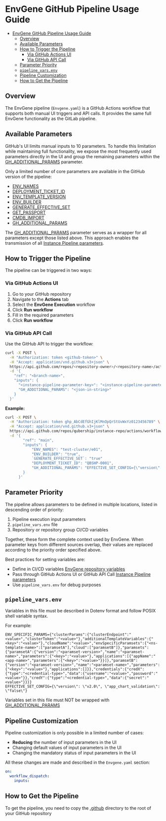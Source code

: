 # EnvGene GitHub Pipeline Usage Guide

- [EnvGene GitHub Pipeline Usage Guide](#envgene-github-pipeline-usage-guide)
  - [Overview](#overview)
  - [Available Parameters](#available-parameters)
  - [How to Trigger the Pipeline](#how-to-trigger-the-pipeline)
    - [Via GitHub Actions UI](#via-github-actions-ui)
    - [Via GitHub API Call](#via-github-api-call)
  - [Parameter Priority](#parameter-priority)
  - [`pipeline_vars.env`](#pipeline_varsenv)
  - [Pipeline Customization](#pipeline-customization)
  - [How to Get the Pipeline](#how-to-get-the-pipeline)

## Overview

The EnvGene pipeline (`Envgene.yaml`) is a GitHub Actions workflow that supports both manual UI triggers and API calls. It provides the same full EnvGene functionality as the GitLab pipeline.

## Available Parameters

GitHub's UI limits manual inputs to 10 parameters. To handle this limitation while maintaining full functionality, we expose the most frequently used parameters directly in the UI and group the remaining parameters within the [GH_ADDITIONAL_PARAMS](https://github.com/Netcracker/qubership-envgene/blob/main/docs/instance-pipeline-parameters.md#gh_additional_params) parameter.

Only a limited number of core parameters are available in the GitHub version of the pipeline:

- [ENV_NAMES](https://github.com/Netcracker/qubership-envgene/blob/main/docs/instance-pipeline-parameters.md#env_names)
- [DEPLOYMENT_TICKET_ID](https://github.com/Netcracker/qubership-envgene/blob/main/docs/instance-pipeline-parameters.md#deployment_ticket_id)
- [ENV_TEMPLATE_VERSION](https://github.com/Netcracker/qubership-envgene/blob/main/docs/instance-pipeline-parameters.md#env_template_version)
- [ENV_BUILDER](https://github.com/Netcracker/qubership-envgene/blob/main/docs/instance-pipeline-parameters.md#env_builder)
- [GENERATE_EFFECTIVE_SET](https://github.com/Netcracker/qubership-envgene/blob/main/docs/instance-pipeline-parameters.md#generate_effective_set)
- [GET_PASSPORT](https://github.com/Netcracker/qubership-envgene/blob/main/docs/instance-pipeline-parameters.md#get_passport)
- [CMDB_IMPORT](https://github.com/Netcracker/qubership-envgene/blob/main/docs/instance-pipeline-parameters.md#cmdb_import)
- [GH_ADDITIONAL_PARAMS](https://github.com/Netcracker/qubership-envgene/blob/main/docs/instance-pipeline-parameters.md#gh_additional_params)

The [GH_ADDITIONAL_PARAMS](https://github.com/Netcracker/qubership-envgene/blob/main/docs/instance-pipeline-parameters.md#gh_additional_params) parameter serves as a wrapper for all parameters except those listed above. This approach enables the transmission of all [Instance Pipeline parameters](https://github.com/Netcracker/qubership-envgene/blob/main/docs/instance-pipeline-parameters.md).

## How to Trigger the Pipeline

The pipeline can be triggered in two ways:

### Via GitHub Actions UI

1. Go to your GitHub repository
2. Navigate to the **Actions** tab
3. Select the **EnvGene Execution** workflow
4. Click **Run workflow**
5. Fill in the required parameters
6. Click **Run workflow**

### Via GitHub API Call

Use the GitHub API to trigger the workflow:

```bash
curl -X POST \
  -H "Authorization: token <github-token>" \
  -H "Accept: application/vnd.github.v3+json" \
  https://api.github.com/repos/<repository-owner>/<repository-name>/actions/workflows/Envgene.yaml/dispatches \
  -d '{
    "ref": "<branch-name>",
    "inputs": {
      "<instance-pipeline-parameter-key>": "<instance-pipeline-parameter-value>"
      "GH_ADDITIONAL_PARAMS": "<json-in-string>"
    }
  }'
```

**Example:**

```bash
curl -X POST \
  -H "Authorization: token ghp_AbCdEfGhIjKlMnOpQrStUvWxYz0123456789" \
  -H "Accept: application/vnd.github.v3+json" \
  https://api.github.com/repos/qubership/instance-repo/actions/workflows/Envgene.yaml/dispatches \
  -d '{
        "ref": "main",
        "inputs": {
            "ENV_NAMES": "test-cluster/e01",
            "ENV_BUILDER": "true",
            `GENERATE_EFFECTIVE_SET`: "true"
            "DEPLOYMENT_TICKET_ID": "QBSHP-0001",
            "GH_ADDITIONAL_PARAMS": "EFFECTIVE_SET_CONFIG={\"version\": \"v2.0\", \"app_chart_validation\": \"false\"}"
        }
      }'
```

## Parameter Priority

The pipeline allows parameters to be defined in multiple locations, listed in descending order of priority:

1. Pipeline execution input parameters
2. `pipeline_vars.env` file
3. Repository or repository group CI/CD variables

Together, these form the complete context used by EnvGene.
When parameter keys from different sources overlap, their values are replaced according to the priority order specified above.

Best practices for setting variables are:

- Define in CI/CD variables [EnvGene repository variables](https://github.com/Netcracker/qubership-envgene/blob/main/docs/envgene-repository-variables.md)
- Pass through GitHub Actions UI or GitHub API Call [Instance Pipeline parameters](https://github.com/Netcracker/qubership-envgene/blob/main/docs/instance-pipeline-parameters.md)
- Use `pipeline_vars.env` for debug purposes

## `pipeline_vars.env`

Variables in this file must be described in Dotenv format and follow POSIX shell variable syntax.

For example:

```text
ENV_SPECIFIC_PARAMS={"clusterParams":{"clusterEndpoint":"<value>","clusterToken":"<value>"},"additionalTemplateVariables":{"<key>":"<value>"},"cloudName":"<value>","envSpecificParamsets":{"<ns-template-name>":["paramsetA"],"cloud":["paramsetB"]},"paramsets":{"paramsetA":{"version":"<paramset-version>","name":"<paramset-name>","parameters":{"<key>":"<value>"},"applications":[{"appName":"<app-name>","parameters":{"<key>":"<value>"}}]},"paramsetB":{"version":"<paramset-version>","name":"<paramset-name>","parameters":{"<key>":"<value>"},"applications":[]}},"credentials":{"credX":{"type":"<credential-type>","data":{"username":"<value>","password":"<value>"}},"credY":{"type":"<credential-type>","data":{"secret":"<value>"}}}}
EFFECTIVE_SET_CONFIG={\"version\": \"v2.0\", \"app_chart_validation\": \"false\"}
```

Variables set in this file must NOT be wrapped with [GH_ADDITIONAL_PARAMS](https://github.com/Netcracker/qubership-envgene/blob/main/docs/instance-pipeline-parameters.md#gh_additional_params)

## Pipeline Customization

Pipeline customization is only possible in a limited number of cases:

- **Reducing** the number of input parameters in the UI
- Changing default values of input parameters in the UI
- Changing the mandatory status of input parameters in the UI

All these changes are made and described in the `Envgene.yaml` section:

```yaml
on:
  workflow_dispatch:
    inputs:
```

## How to Get the Pipeline

To get the pipeline, you need to copy the [.github](/github_workflows/instance-repo-pipeline/.github) directory to the root of your GitHub repository
